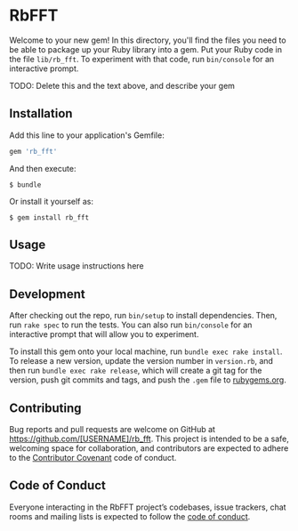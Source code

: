 # RbFFT

Welcome to your new gem! In this directory, you'll find the files you need to be able to package up your Ruby library into a gem. Put your Ruby code in the file `lib/rb_fft`. To experiment with that code, run `bin/console` for an interactive prompt.

TODO: Delete this and the text above, and describe your gem

## Installation

Add this line to your application's Gemfile:

```ruby
gem 'rb_fft'
```

And then execute:

    $ bundle

Or install it yourself as:

    $ gem install rb_fft

## Usage

TODO: Write usage instructions here

## Development

After checking out the repo, run `bin/setup` to install dependencies. Then, run `rake spec` to run the tests. You can also run `bin/console` for an interactive prompt that will allow you to experiment.

To install this gem onto your local machine, run `bundle exec rake install`. To release a new version, update the version number in `version.rb`, and then run `bundle exec rake release`, which will create a git tag for the version, push git commits and tags, and push the `.gem` file to [rubygems.org](https://rubygems.org).

## Contributing

Bug reports and pull requests are welcome on GitHub at https://github.com/[USERNAME]/rb_fft. This project is intended to be a safe, welcoming space for collaboration, and contributors are expected to adhere to the [Contributor Covenant](http://contributor-covenant.org) code of conduct.

## Code of Conduct

Everyone interacting in the RbFFT project’s codebases, issue trackers, chat rooms and mailing lists is expected to follow the [code of conduct](https://github.com/[USERNAME]/rb_fft/blob/master/CODE_OF_CONDUCT.md).
